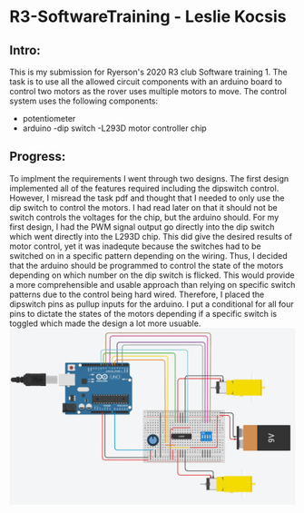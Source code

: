 # R3-SoftwareTraining - Leslie Kocsis
## Intro:
This is my submission for Ryerson's 2020 R3 club Software training 1. The task is to use all the allowed circuit components with an arduino board to control two motors as the rover uses multiple motors to move. The control system uses the following components: 
- potentiometer
- arduino 
-dip switch
-L293D motor controller chip  
## Progress:
To implment the requirements I went through two designs. The first design implemented all of the features required including the dipswitch control. However, I misread the task pdf and thought that I needed to only use the dip switch to control the motors. I had read later on that it should not be switch controls the voltages for the chip, but the arduino should. For my first design, I had the PWM signal output go directly into the dip switch which went directly into the L293D chip. This did give the desired results of motor control, yet it was inadequte because the switches had to be switched on in a specific pattern depending on the wiring. Thus, I decided that the arduino should be programmed to control the state of the motors depending on which number on the dip switch is flicked. This would provide a more comprehensible and usable approach than relying on specific switch patterns due to the control being hard wired. Therefore, I placed the dipswitch pins as pullup inputs for the arduino. I put a conditional for all four pins to dictate the states of the motors depending if a specific switch is toggled which made the design a lot more usuable.  
![Test](./Images/R3TC1.png)
